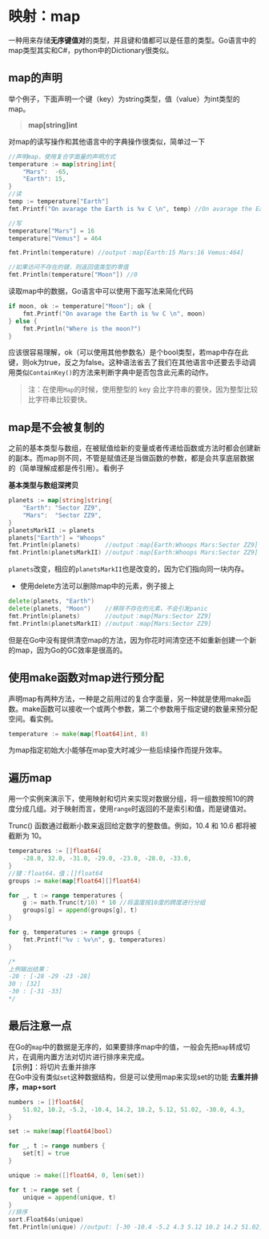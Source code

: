 # 映射：map
一种用来存储**无序键值对**的类型，并且键和值都可以是任意的类型。Go语言中的map类型其实和C#，python中的Dictionary很类似。

## map的声明

举个例子，下面声明一个键（key）为string类型，值（value）为int类型的map。
> **map[string]int**

对map的读写操作和其他语言中的字典操作很类似，简单过一下
```go
//声明map，使用复合字面量的声明方式
temperature := map[string]int{
    "Mars":  -65,
    "Earth": 15,
}
//读
temp := temperature["Earth"]
fmt.Printf("On avarage the Earth is %v C \n", temp) //On avarage the Earth is 15 C

//写
temperature["Mars"] = 16
temperature["Vemus"] = 464

fmt.Println(temperature) //output：map[Earth:15 Mars:16 Vemus:464]

//如果访问不存在的键，则返回值类型的零值
fmt.Println(temperature["Moon"]) //0
```
读取map中的数据，Go语言中可以使用下面写法来简化代码
```go
if moon, ok := temperature["Moon"]; ok {
    fmt.Printf("On avarage the Earth is %v C \n", moon)
} else {
    fmt.Println("Where is the moon?")
}
```
应该很容易理解，ok（可以使用其他参数名）是个bool类型，若map中存在此键，则ok为true，反之为false。这种语法省去了我们在其他语言中还要去手动调用类似`ContainKey()`的方法来判断字典中是否包含此元素的动作。
> 注：在使用`Map`的时候，使用整型的 key 会比字符串的要快，因为整型比较比字符串比较要快。
## map是不会被复制的
之前的基本类型与数组，在被赋值给新的变量或者传递给函数或方法时都会创建新的副本。而map则不同，不管是赋值还是当做函数的参数，都是会共享底层数据的（简单理解成都是传引用）。看例子

**基本类型与数组深拷贝**
```go
planets := map[string]string{
    "Earth": "Sector ZZ9",
    "Mars":  "Sector ZZ9",
}
planetsMarkII := planets
planets["Earth"] = "Whoops"
fmt.Println(planets)       //output：map[Earth:Whoops Mars:Sector ZZ9]
fmt.Println(planetsMarkII) //output：map[Earth:Whoops Mars:Sector ZZ9]
```
`planets`改变，相应的`planetsMarkII`也是改变的，因为它们指向同一块内存。
* 使用delete方法可以删除map中的元素，例子接上
```go
delete(planets, "Earth")
delete(planets, "Moon")    //移除不存在的元素，不会引发panic
fmt.Println(planets)       //output：map[Mars:Sector ZZ9]
fmt.Println(planetsMarkII) //output：map[Mars:Sector ZZ9]
```
但是在Go中没有提供清空map的方法，因为你花时间清空还不如重新创建一个新的map，因为Go的GC效率是很高的。

## 使用make函数对map进行预分配
声明map有两种方法，一种是之前用过的复合字面量，另一种就是使用make函数。make函数可以接收一个或两个参数，第二个参数用于指定键的数量来预分配空间。看实例。
```go
temperature := make(map[float64]int, 8)
```
为map指定初始大小能够在map变大时减少一些后续操作而提升效率。

## 遍历map
用一个实例来演示下，使用映射和切片来实现对数据分组，将一组数按照10的跨度分成几组。对于映射而言，使用`range`时返回的不是索引和值，而是键值对。

Trunc() 函数通过截断小数来返回给定数字的整数值。例如，10.4 和 10.6 都将被截断为 10。

```go
temperatures := []float64{
    -28.0, 32.0, -31.0, -29.0, -23.0, -28.0, -33.0,
}
//键：float64，值；[]float64
groups := make(map[float64][]float64)

for _, t := range temperatures {
    g := math.Trunc(t/10) * 10 //将温度按10度的跨度进行分组
    groups[g] = append(groups[g], t)
}

for g, temperatures := range groups {
    fmt.Printf("%v : %v\n", g, temperatures)
}

/*
上例输出结果：
-20 : [-28 -29 -23 -28]
30 : [32]
-30 : [-31 -33]
*/
```

## 最后注意一点
在Go的`map`中的数据是无序的，如果要排序map中的值，一般会先把`map`转成切片，在调用内置方法对切片进行排序来完成。   
【示例】：将切片去重并排序  
在Go中没有类似`set`这种数据结构，但是可以使用map来实现set的功能
**去重并排序，map+sort**
```go
numbers := []float64{
    51.02, 10.2, -5.2, -10.4, 14.2, 10.2, 5.12, 51.02, -30.0, 4.3,
}

set := make(map[float64]bool)

for _, t := range numbers {
    set[t] = true
}

unique := make([]float64, 0, len(set))

for t := range set {
    unique = append(unique, t)
}
//排序
sort.Float64s(unique)
fmt.Println(unique) //output: [-30 -10.4 -5.2 4.3 5.12 10.2 14.2 51.02]
```